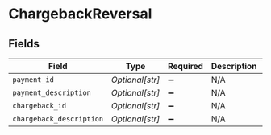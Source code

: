 # ChargebackReversal


## Fields

| Field                     | Type                      | Required                  | Description               | Example                   |
| ------------------------- | ------------------------- | ------------------------- | ------------------------- | ------------------------- |
| `payment_id`              | *Optional[str]*           | :heavy_minus_sign:        | N/A                       | tr_5B8cwPMGnU             |
| `payment_description`     | *Optional[str]*           | :heavy_minus_sign:        | N/A                       | Payment Description       |
| `chargeback_id`           | *Optional[str]*           | :heavy_minus_sign:        | N/A                       | chb_xFzwUN4ci8HAmSGUACS4J |
| `chargeback_description`  | *Optional[str]*           | :heavy_minus_sign:        | N/A                       | Chargeback Description    |